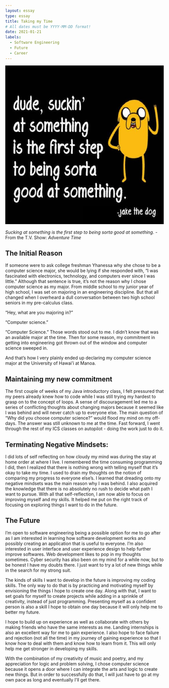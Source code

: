 ```yaml
---
layout: essay
type: essay
title: Taking my Time
# All dates must be YYYY-MM-DD format!
date: 2021-01-21
labels:
  - Software Engineering
  - Future 
  - Career
---
```


<img class="ui medium right floated rounded image" src="../images/jakedog.jpg">

*Sucking at something is the first step to being sorta good at something.* -From the T.V. Show: *Adventure Time*


## The Initial Reason

If someone were to ask college freshman Yhanessa why she chose to be a computer science major, she would be lying if she responded with, “I was fascinated with electronics, technology, and computers ever since I was little.” Although that sentence is true, it’s not the reason why I chose computer science as my major. From middle school to my junior year of high school, I was set on majoring in an engineering discipline. But that all changed when I overheard a dull conversation between two high school seniors in my pre-calculus class.

“Hey, what are you majoring in?”

“Computer science.”

“Computer Science.” Those words stood out to me. I didn’t know that was an available major at the time. Then for some reason, my commitment in getting into engineering got thrown out of the window and computer science sweeped in.

And that’s how I very plainly ended up declaring my computer science major at the University of Hawai’i at Manoa.

## Maintaining my new commitment

The first couple of weeks of my Java introductory class, I felt pressured that my peers already knew how to code while I was still trying my hardest to grasp on to the concept of loops. A  sense of discouragement led me to a series of conflicting thoughts about changing majors because it seemed like I was behind and will never catch up to everyone else. The main question of  “Why did you choose computer science?” would flood my mind on my off-days. The answer was still unknown to me at the time. Fast forward, I went through the rest of my ICS classes on autopilot - doing the work just to do it.

## Terminating Negative Mindsets:

I did lots of self reflecting on how cloudy my mind was during the stay at home order at where I live. I remembered the time consuming programming I did, then I realized that there is nothing wrong with telling myself that it’s okay to take my time. I used to drain my thoughts on the notion of comparing my progress to everyone else’s. I learned that dreading onto my negative mindsets was the main reason why I was behind. I also acquired the knowledge that there is no absolutely no rush to decide what path I want to pursue. With all that self-reflection, I am now able to focus on improving myself and my skills. It helped me put on the right track of focusing on exploring things I want to do in the future. 

## The Future

I’m open to software engineering being a possible option for me to go after as I am interested in learning how software development works and possibly creating an application that is useful to everyone.  I’m also interested in user interface and user experience design to help further improve softwares. Web development likes to pop in my thoughts sometimes. Cyber security has also been on my mind for a while now, but to be honest I have my doubts there. I just want to try a lot of new things while in the search for my strong suit.

The kinds of skills I want to develop in the future is improving my coding skills. The only way to do that is by practicing and motivating myself by envisioning the things I hope to create one day.  Along with that, I want to set goals for myself to create projects while adding in a sprinkle of creativity, instead of just programming. Presenting myself as a confident person is also a skill I hope to obtain one day because it will only help me to better my future.

I hope to build up on experience as well as collaborate with others by making friends who have the same interests as me. Landing internships is also an excellent way for me to gain experience. I also hope to face failure and rejection (not all the time) in my journey of gaining experience so that I know how to deal with them and know how to learn from it. This will only help me get stronger in developing my skills. 

With the combination of my creativity of music and poetry, and my appreciation for logic and problem solving, I chose computer science because it opens a door where I can integrate the arts and logic to create new things. But in order to successfully do that, I will just have to go at my own pace as long and eventually I'll get there.
